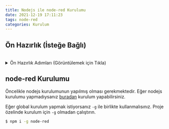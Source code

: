 ```yaml
---
title: Nodejs ile node-red Kurulumu
date: 2021-12-19 17:11:23
tags: node-red
categories: Kurulum
---
```


## Ön Hazırlık (İsteğe Bağlı)
<br />
<details>
<summary>Ön Hazırlık Adımları (Görüntülemek için Tıkla)</summary>

Ubuntu işletim sistemine kurulum yapmadan önce isteğe bağlı genel bir hazırlık da yapabilirsiniz. Ben kurulumlardan önce bu hazırlık adımını yapmayı tercih ediyorum.

İşletim sistemindeki paketler güncellenir ve gereksiz paketler otomatik temizlenir. İhtiyaç duyulan geliştirici paketleri kurulur.

### Paketleri Güncelle ve Gereksizleri Temizle
```bash
$ sudo apt update
$ sudo apt upgrade
$ sudo apt autoremove
$ sudo apt install build-essential
```

### Geliştirici(developer) Paketlerini Kur
Geliştirici paketlerini daha önce kurduysanız aşağıdaki komutu çalıştırmanıza gerek yoktur.
```bash
$ sudo apt install build-essential
```

</details>

## node-red Kurulumu
Öncelikle nodejs kurulumunun yapılmış olması gerekmektedir. Eğer nodejs kurulumu yapmadıysanız [buradan](/2021/12/19/nodejs-kurulum/) kurulum yapabilirsiniz.

Eğer global kurulum yapmak istiyorsanız ``-g`` ile birlikte kullanmalısınız. Proje özelinde kurulum için ``-g`` olmadan çalıştırın.
```bash
$ npm i -g node-red
```
